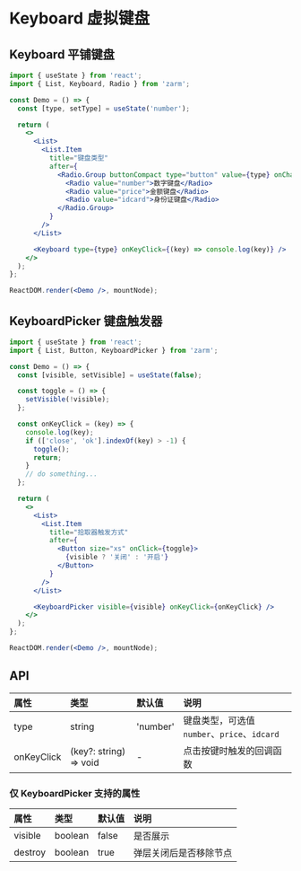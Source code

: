 # Keyboard 虚拟键盘

## Keyboard 平铺键盘

```jsx
import { useState } from 'react';
import { List, Keyboard, Radio } from 'zarm';

const Demo = () => {
  const [type, setType] = useState('number');

  return (
    <>
      <List>
        <List.Item
          title="键盘类型"
          after={
            <Radio.Group buttonCompact type="button" value={type} onChange={setType}>
              <Radio value="number">数字键盘</Radio>
              <Radio value="price">金额键盘</Radio>
              <Radio value="idcard">身份证键盘</Radio>
            </Radio.Group>
          }
        />
      </List>

      <Keyboard type={type} onKeyClick={(key) => console.log(key)} />
    </>
  );
};

ReactDOM.render(<Demo />, mountNode);
```

## KeyboardPicker 键盘触发器

```jsx
import { useState } from 'react';
import { List, Button, KeyboardPicker } from 'zarm';

const Demo = () => {
  const [visible, setVisible] = useState(false);

  const toggle = () => {
    setVisible(!visible);
  };

  const onKeyClick = (key) => {
    console.log(key);
    if (['close', 'ok'].indexOf(key) > -1) {
      toggle();
      return;
    }
    // do something...
  };

  return (
    <>
      <List>
        <List.Item
          title="拾取器触发方式"
          after={
            <Button size="xs" onClick={toggle}>
              {visible ? '关闭' : '开启'}
            </Button>
          }
        />
      </List>

      <KeyboardPicker visible={visible} onKeyClick={onKeyClick} />
    </>
  );
};

ReactDOM.render(<Demo />, mountNode);
```

## API

| 属性       | 类型                   | 默认值   | 说明                                         |
| :--------- | :--------------------- | :------- | :------------------------------------------- |
| type       | string                 | 'number' | 键盘类型，可选值 `number`、`price`、`idcard` |
| onKeyClick | (key?: string) => void | -        | 点击按键时触发的回调函数                     |

### 仅 KeyboardPicker 支持的属性

| 属性    | 类型    | 默认值 | 说明                   |
| :------ | :------ | :----- | :--------------------- |
| visible | boolean | false  | 是否展示               |
| destroy | boolean | true   | 弹层关闭后是否移除节点 |
